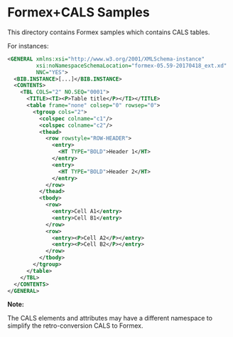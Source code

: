 Formex+CALS Samples
===================

This directory contains Formex samples which contains CALS tables.

For instances:

```xml
<GENERAL xmlns:xsi="http://www.w3.org/2001/XMLSchema-instance"
         xsi:noNamespaceSchemaLocation="formex-05.59-20170418_ext.xd"
         NNC="YES">
  <BIB.INSTANCE>[...]</BIB.INSTANCE>
  <CONTENTS>
    <TBL COLS="2" NO.SEQ="0001">
      <TITLE><TI><P>Table title</P></TI></TITLE>
      <table frame="none" colsep="0" rowsep="0">
        <tgroup cols="2">
          <colspec colname="c1"/>
          <colspec colname="c2"/>
          <thead>
            <row rowstyle="ROW-HEADER">
              <entry>
                <HT TYPE="BOLD">Header 1</HT>
              </entry>
              <entry>
                <HT TYPE="BOLD">Header 2</HT>
              </entry>
            </row>
          </thead>
          <tbody>
            <row>
              <entry>Cell A1</entry>
              <entry>Cell B1</entry>
            </row>
            <row>
              <entry><P>Cell A2</P></entry>
              <entry><P>Cell B2</P></entry>
            </row>
          </tbody>
        </tgroup>
      </table>
    </TBL>
  </CONTENTS>
</GENERAL>
```

**Note:**

The CALS elements and attributes may have a different namespace to simplify
the retro-conversion CALS to Formex.

